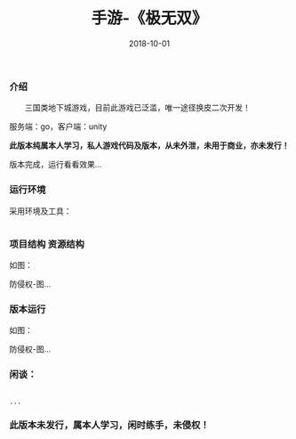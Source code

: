 ﻿---
layout: post
title:  手游-《极无双》
date: 2018-10-01
tags: 手游
---

		
### 介绍


&emsp;&emsp;三国类地下城游戏，目前此游戏已泛滥，唯一途径换皮二次开发！

服务端：go，客户端：unity


**此版本纯属本人学习，私人游戏代码及版本，从未外泄，未用于商业，亦未发行！**


版本完成，运行看看效果...


### 运行环境

采用环境及工具：

```

``` 

### 项目结构 资源结构

如图：

防侵权-图...

### 版本运行

如图：

防侵权-图...

### 闲谈：	

```

...

```


### 此版本未发行，属本人学习，闲时练手，未侵权！